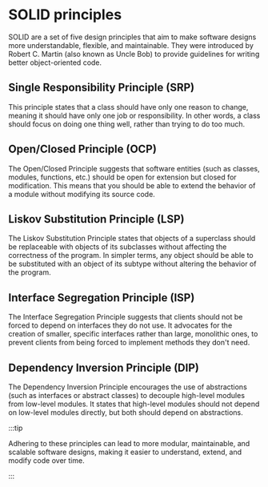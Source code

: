 # SOLID principles

SOLID are a set of five design principles that aim to make software designs more
understandable, flexible, and maintainable. They were introduced by Robert C.
Martin (also known as Uncle Bob) to provide guidelines for writing better
object-oriented code.

## Single Responsibility Principle (SRP)

This principle states that a class should have only one reason to change,
meaning it should have only one job or responsibility. In other words, a class
should focus on doing one thing well, rather than trying to do too much.

## Open/Closed Principle (OCP)

The Open/Closed Principle suggests that software entities (such as classes,
modules, functions, etc.) should be open for extension but closed for
modification. This means that you should be able to extend the behavior of a
module without modifying its source code.

## Liskov Substitution Principle (LSP)

The Liskov Substitution Principle states that objects of a superclass should be
replaceable with objects of its subclasses without affecting the correctness of
the program. In simpler terms, any object should be able to be substituted with
an object of its subtype without altering the behavior of the program.

## Interface Segregation Principle (ISP)

The Interface Segregation Principle suggests that clients should not be forced
to depend on interfaces they do not use. It advocates for the creation of
smaller, specific interfaces rather than large, monolithic ones, to prevent
clients from being forced to implement methods they don't need.

## Dependency Inversion Principle (DIP)

The Dependency Inversion Principle encourages the use of abstractions (such as
interfaces or abstract classes) to decouple high-level modules from low-level
modules. It states that high-level modules should not depend on low-level
modules directly, but both should depend on abstractions.

:::tip

Adhering to these principles can lead to more modular, maintainable, and
scalable software designs, making it easier to understand, extend, and modify
code over time.

:::
